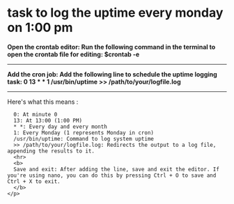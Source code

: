 <!DOCTIPE html>
<html>
  <head>
  </head>
  <body>
    <h1> task to log the uptime every monday on 1:00 pm </h1>
    <p>
      <b> Open the crontab editor: Run the following command in the terminal to open the crontab file for editing: </b>
       <strong>$crontab -e</strong>
      <hr>
      <b>Add the cron job: Add the following line to schedule the uptime logging task: </b>
      <strong> 0 13 * * 1 /usr/bin/uptime >> /path/to/your/logfile.log </strong>
      <hr>
      Here's what this means : 

      0: At minute 0
      13: At 13:00 (1:00 PM)
      * *: Every day and every month
      1: Every Monday (1 represents Monday in cron)
      /usr/bin/uptime: Command to log system uptime
      >> /path/to/your/logfile.log: Redirects the output to a log file, appending the results to it.
      <hr>
      <b>
      Save and exit: After adding the line, save and exit the editor. If you're using nano, you can do this by pressing Ctrl + O to save and Ctrl + X to exit.
      </b>
    </p>
  </body>
</html>  
